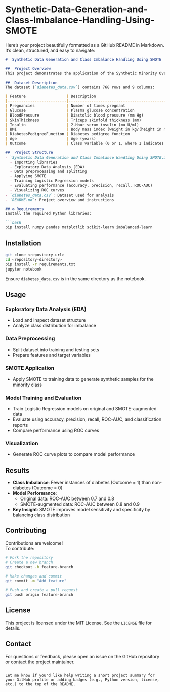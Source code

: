 # Synthetic-Data-Generation-and-Class-Imbalance-Handling-Using-SMOTE

Here’s your project beautifully formatted as a GitHub README in Markdown. It’s clean, structured, and easy to navigate:

```markdown
#  Synthetic Data Generation and Class Imbalance Handling Using SMOTE

##  Project Overview
This project demonstrates the application of the Synthetic Minority Oversampling Technique (SMOTE) to address class imbalance in a diabetes prediction dataset. It includes exploratory data analysis (EDA), preprocessing, model training with Logistic Regression, and performance comparison before and after applying SMOTE.

##  Dataset Description
The dataset (`diabetes_data.csv`) contains 768 rows and 9 columns:

| Feature                  | Description                                      |
|--------------------------|--------------------------------------------------|
| Pregnancies              | Number of times pregnant                         |
| Glucose                  | Plasma glucose concentration                     |
| BloodPressure            | Diastolic blood pressure (mm Hg)                |
| SkinThickness            | Triceps skinfold thickness (mm)                 |
| Insulin                  | 2-Hour serum insulin (mu U/ml)                  |
| BMI                      | Body mass index (weight in kg/(height in m)^2) |
| DiabetesPedigreeFunction | Diabetes pedigree function                      |
| Age                      | Age (years)                                     |
| Outcome                  | Class variable (0 or 1, where 1 indicates diabetes) |

##  Project Structure
- `Synthetic Data Generation and Class Imbalance Handling Using SMOTE.ipynb`: Jupyter Notebook containing the complete workflow:
  - Importing libraries
  - Exploratory Data Analysis (EDA)
  - Data preprocessing and splitting
  - Applying SMOTE
  - Training Logistic Regression models
  - Evaluating performance (accuracy, precision, recall, ROC-AUC)
  - Visualizing ROC curves
- `diabetes_data.csv`: Dataset used for analysis
- `README.md`: Project overview and instructions

## ⚙️ Requirements
Install the required Python libraries:

```bash
pip install numpy pandas matplotlib scikit-learn imbalanced-learn
```

##  Installation

```bash
git clone <repository-url>
cd <repository-directory>
pip install -r requirements.txt
jupyter notebook
```

Ensure `diabetes_data.csv` is in the same directory as the notebook.

##  Usage

###  Exploratory Data Analysis (EDA)
- Load and inspect dataset structure
- Analyze class distribution for imbalance

###  Data Preprocessing
- Split dataset into training and testing sets
- Prepare features and target variables

###  SMOTE Application
- Apply SMOTE to training data to generate synthetic samples for the minority class

###  Model Training and Evaluation
- Train Logistic Regression models on original and SMOTE-augmented data
- Evaluate using accuracy, precision, recall, ROC-AUC, and classification reports
- Compare performance using ROC curves

###  Visualization
- Generate ROC curve plots to compare model performance

##  Results

- **Class Imbalance**: Fewer instances of diabetes (Outcome = 1) than non-diabetes (Outcome = 0)
- **Model Performance**:
  - Original data: ROC-AUC between 0.7 and 0.8
  - SMOTE-augmented data: ROC-AUC between 0.8 and 0.9
- **Key Insight**: SMOTE improves model sensitivity and specificity by balancing class distribution

##  Contributing

Contributions are welcome!  
To contribute:

```bash
# Fork the repository
# Create a new branch
git checkout -b feature-branch

# Make changes and commit
git commit -m "Add feature"

# Push and create a pull request
git push origin feature-branch
```

## License
This project is licensed under the MIT License. See the `LICENSE` file for details.

##  Contact
For questions or feedback, please open an issue on the GitHub repository or contact the project maintainer.
```

Let me know if you'd like help writing a short project summary for your GitHub profile or adding badges (e.g., Python version, license, etc.) to the top of the README.
